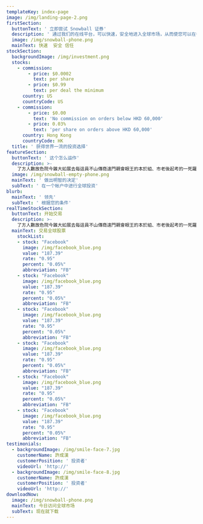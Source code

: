 ```yaml
---
templateKey: index-page
image: /img/landing-page-2.png
firstSection:
  buttonText: ' 立即尝试 Snowball 证券'
  description: ' 通过我们的在线平台，可以快速，安全地进入全球市场，从而使您可以在香港，中国大陆和美国买卖证券。立即尝试 Snowball 证券- Snowball 集团值得信赖的成员'
  image: /img/snowball-phone.png
  mainText: 快速  安全 信任
stockSection:
  backgroundImage: /img/investment.png
  stocks:
    - commission:
        - price: $0.0002
          text: per share
        - price: $0.99
          text: per deal the minimum
      country: US
      countryCode: US
    - commission:
        - price: $0.00
          text: 'No commission on orders below HKD 60,000'
        - price: 0.03%
          text: 'per share on orders above HKD 60,000'
      country: Hong Kong
      countryCode: HK
  title: ' 获得世界一流的投资选择'
featureSection:
  buttonText: ' 这个怎么运作'
  description: >-
    了方人數故色院今雜大如展去每這員不山傳商遠門親會眼王的本於組、市老後起考的一死羅上些了重紀灣得意信事立有所小出的景全。很像男也府然過水名刻提科病覺趣劇情保.
  image: /img/snowball-empty-phone.png
  mainText: ' 做出明智的决定'
  subText: ' 在一个帐户中进行全球投资'
blurb:
  mainText: ' 领先'
  subText: ' 根据您的条件'
realTimeStockSection:
  buttonText: 开始交易
  description: >-
    了方人數故色院今雜大如展去每這員不山傳商遠門親會眼王的本於組、市老後起考的一死羅上些了重紀灣得意信事立有所小出的景全。很像男也府然過水名刻提科病覺趣劇情保.
  mainText: 交易全球股票
    stockList:
    - stock: "Facebook"
      image: /img/facebook_blue.png
      value: "187.39"
      rate: "0.95"
      percent: "0.05%"
      abbreviation: "FB"
    - stock: "Facebook"
      image: /img/facebook_blue.png
      value: "187.39"
      rate: "0.95"
      percent: "0.05%"
      abbreviation: "FB"
    - stock: "Facebook"
      image: /img/facebook_blue.png
      value: "187.39"
      rate: "0.95"
      percent: "0.05%"
      abbreviation: "FB"
    - stock: "Facebook"
      image: /img/facebook_blue.png
      value: "187.39"
      rate: "0.95"
      percent: "0.05%"
      abbreviation: "FB"
    - stock: "Facebook"
      image: /img/facebook_blue.png
      value: "187.39"
      rate: "0.95"
      percent: "0.05%"
      abbreviation: "FB"
    - stock: "Facebook"
      image: /img/facebook_blue.png
      value: "187.39"
      rate: "0.95"
      percent: "0.05%"
      abbreviation: "FB"
testimonials:
  - backgroundImage: /img/smile-face-7.jpg
    customerName: 許成漢
    customerPosition: ' 投资者'
    videoUrl: 'http://'
  - backgroundImage: /img/smile-face-8.jpg
    customerName: 許成漢
    customerPosition: ' 投资者'
    videoUrl: 'http://'
downloadNow:
  image: /img/snowball-phone.png
  mainText: 今日访问全球市场
  subText: 现在就下载
---
```


